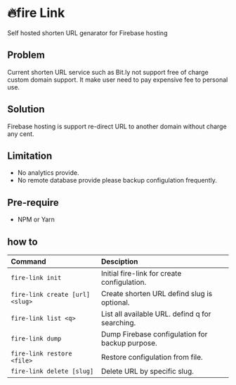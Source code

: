 # 🔥fire Link
Self hosted shorten URL genarator for Firebase hosting

## Problem
Current shorten URL service such as Bit.ly not support free of charge custom domain support. It make user need to pay expensive fee to personal use.

## Solution
Firebase hosting is support re-direct URL to another domain without charge any cent. 

## Limitation
- No analytics provide.
- No remote database provide please backup configulation frequently.

## Pre-require
- NPM or Yarn

## how to
 | Command                | Desciption
 | :--------------------- |:-------------|
 | `fire-link init`                   | Initial fire-link for create configulation.
 | `fire-link create [url] <slug> `   | Create shorten URL defind slug is optional.
 | `fire-link list <q>`               | List all available URL. defind q for searching.
 | `fire-link dump`                   | Dump Firebase configulation for backup purpose.
 | `fire-link restore <file>`         | Restore configulation from file.
 | `fire-link delete [slug]`          | Delete URL by specific slug.
